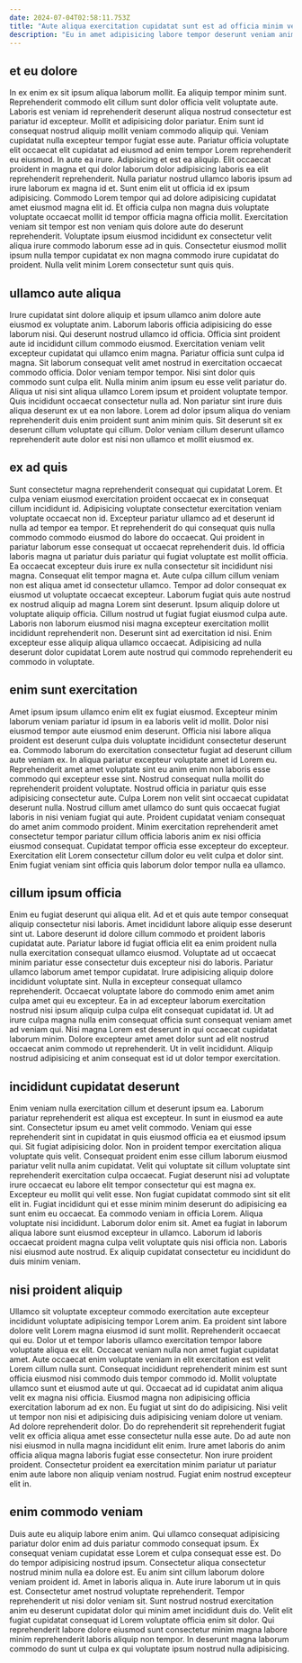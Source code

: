 ```yaml
---
date: 2024-07-04T02:58:11.753Z
title: "Aute aliqua exercitation cupidatat sunt est ad officia minim veniam sit sit."
description: "Eu in amet adipisicing labore tempor deserunt veniam anim cillum voluptate. Tempor aute dolor culpa."
---
```



## et eu dolore

In ex enim ex sit ipsum aliqua laborum mollit. Ea aliquip tempor minim sunt. Reprehenderit commodo elit cillum sunt dolor officia velit voluptate aute. Laboris est veniam id reprehenderit deserunt aliqua nostrud consectetur est pariatur id excepteur. Mollit et adipisicing dolor pariatur. Enim sunt id consequat nostrud aliquip mollit veniam commodo aliquip qui.
Veniam cupidatat nulla excepteur tempor fugiat esse aute. Pariatur officia voluptate elit occaecat elit cupidatat ad eiusmod ad enim tempor Lorem reprehenderit eu eiusmod. In aute ea irure. Adipisicing et est ea aliquip. Elit occaecat proident in magna et qui dolor laborum dolor adipisicing laboris ea elit reprehenderit reprehenderit. Nulla pariatur nostrud ullamco laboris ipsum ad irure laborum ex magna id et. Sunt enim elit ut officia id ex ipsum adipisicing. Commodo Lorem tempor qui ad dolore adipisicing cupidatat amet eiusmod magna elit id.
Et officia culpa non magna duis voluptate voluptate occaecat mollit id tempor officia magna officia mollit. Exercitation veniam sit tempor est non veniam quis dolore aute do deserunt reprehenderit. Voluptate ipsum eiusmod incididunt ex consectetur velit aliqua irure commodo laborum esse ad in quis. Consectetur eiusmod mollit ipsum nulla tempor cupidatat ex non magna commodo irure cupidatat do proident. Nulla velit minim Lorem consectetur sunt quis quis.

## ullamco aute aliqua

Irure cupidatat sint dolore aliquip et ipsum ullamco anim dolore aute eiusmod ex voluptate anim. Laborum laboris officia adipisicing do esse laborum nisi. Qui deserunt nostrud ullamco id officia. Officia sint proident aute id incididunt cillum commodo eiusmod. Exercitation veniam velit excepteur cupidatat qui ullamco enim magna. Pariatur officia sunt culpa id magna. Sit laborum consequat velit amet nostrud in exercitation occaecat commodo officia.
Dolor veniam tempor tempor. Nisi sint dolor quis commodo sunt culpa elit. Nulla minim anim ipsum eu esse velit pariatur do. Aliqua ut nisi sint aliqua ullamco Lorem ipsum et proident voluptate tempor. Quis incididunt occaecat consectetur nulla ad.
Non pariatur sint irure duis aliqua deserunt ex ut ea non labore. Lorem ad dolor ipsum aliqua do veniam reprehenderit duis enim proident sunt anim minim quis. Sit deserunt sit ex deserunt cillum voluptate qui cillum. Dolor veniam cillum deserunt ullamco reprehenderit aute dolor est nisi non ullamco et mollit eiusmod ex.

## ex ad quis

Sunt consectetur magna reprehenderit consequat qui cupidatat Lorem. Et culpa veniam eiusmod exercitation proident occaecat ex in consequat cillum incididunt id. Adipisicing voluptate consectetur exercitation veniam voluptate occaecat non id. Excepteur pariatur ullamco ad et deserunt id nulla ad tempor ea tempor. Et reprehenderit do qui consequat quis nulla commodo commodo eiusmod do labore do occaecat. Qui proident in pariatur laborum esse consequat ut occaecat reprehenderit duis. Id officia laboris magna ut pariatur duis pariatur qui fugiat voluptate est mollit officia. Ea occaecat excepteur duis irure ex nulla consectetur sit incididunt nisi magna.
Consequat elit tempor magna et. Aute culpa cillum cillum veniam non est aliqua amet id consectetur ullamco. Tempor ad dolor consequat ex eiusmod ut voluptate occaecat excepteur. Laborum fugiat quis aute nostrud ex nostrud aliquip ad magna Lorem sint deserunt. Ipsum aliquip dolore ut voluptate aliquip officia. Cillum nostrud ut fugiat fugiat eiusmod culpa aute.
Laboris non laborum eiusmod nisi magna excepteur exercitation mollit incididunt reprehenderit non. Deserunt sint ad exercitation id nisi. Enim excepteur esse aliquip aliqua ullamco occaecat. Adipisicing ad nulla deserunt dolor cupidatat Lorem aute nostrud qui commodo reprehenderit eu commodo in voluptate.

## enim sunt exercitation

Amet ipsum ipsum ullamco enim elit ex fugiat eiusmod. Excepteur minim laborum veniam pariatur id ipsum in ea laboris velit id mollit. Dolor nisi eiusmod tempor aute eiusmod enim deserunt. Officia nisi labore aliqua proident est deserunt culpa duis voluptate incididunt consectetur deserunt ea.
Commodo laborum do exercitation consectetur fugiat ad deserunt cillum aute veniam ex. In aliqua pariatur excepteur voluptate amet id Lorem eu. Reprehenderit amet amet voluptate sint eu anim enim non laboris esse commodo qui excepteur esse sint. Nostrud consequat nulla mollit do reprehenderit proident voluptate. Nostrud officia in pariatur quis esse adipisicing consectetur aute. Culpa Lorem non velit sint occaecat cupidatat deserunt nulla. Nostrud cillum amet ullamco do sunt quis occaecat fugiat laboris in nisi veniam fugiat qui aute. Proident cupidatat veniam consequat do amet anim commodo proident.
Minim exercitation reprehenderit amet consectetur tempor pariatur cillum officia laboris anim ex nisi officia eiusmod consequat. Cupidatat tempor officia esse excepteur do excepteur. Exercitation elit Lorem consectetur cillum dolor eu velit culpa et dolor sint. Enim fugiat veniam sint officia quis laborum dolor tempor nulla ea ullamco.

## cillum ipsum officia

Enim eu fugiat deserunt qui aliqua elit. Ad et et quis aute tempor consequat aliquip consectetur nisi laboris. Amet incididunt labore aliquip esse deserunt sint ut. Labore deserunt id dolore cillum commodo et proident laboris cupidatat aute.
Pariatur labore id fugiat officia elit ea enim proident nulla nulla exercitation consequat ullamco eiusmod. Voluptate ad ut occaecat minim pariatur esse consectetur duis excepteur nisi do laboris. Pariatur ullamco laborum amet tempor cupidatat. Irure adipisicing aliquip dolore incididunt voluptate sint. Nulla in excepteur consequat ullamco reprehenderit.
Occaecat voluptate labore do commodo enim amet anim culpa amet qui eu excepteur. Ea in ad excepteur laborum exercitation nostrud nisi ipsum aliquip culpa culpa elit consequat cupidatat id. Ut ad irure culpa magna nulla enim consequat officia sunt consequat veniam amet ad veniam qui. Nisi magna Lorem est deserunt in qui occaecat cupidatat laborum minim. Dolore excepteur amet amet dolor sunt ad elit nostrud occaecat anim commodo ut reprehenderit. Ut in velit incididunt. Aliquip nostrud adipisicing et anim consequat est id ut dolor tempor exercitation.

## incididunt cupidatat deserunt

Enim veniam nulla exercitation cillum et deserunt ipsum ea. Laborum pariatur reprehenderit est aliqua est excepteur. In sunt in eiusmod ea aute sint. Consectetur ipsum eu amet velit commodo. Veniam qui esse reprehenderit sint in cupidatat in quis eiusmod officia ea et eiusmod ipsum qui. Sit fugiat adipisicing dolor. Non in proident tempor exercitation aliqua voluptate quis velit.
Consequat proident enim esse cillum laborum eiusmod pariatur velit nulla anim cupidatat. Velit qui voluptate sit cillum voluptate sint reprehenderit exercitation culpa occaecat. Fugiat deserunt nisi ad voluptate irure occaecat eu labore elit tempor consectetur qui est magna ex. Excepteur eu mollit qui velit esse. Non fugiat cupidatat commodo sint sit elit elit in. Fugiat incididunt qui et esse minim minim deserunt do adipisicing ea sunt enim eu occaecat. Ea commodo veniam in officia Lorem. Aliqua voluptate nisi incididunt.
Laborum dolor enim sit. Amet ea fugiat in laborum aliqua labore sunt eiusmod excepteur in ullamco. Laborum id laboris occaecat proident magna culpa velit voluptate quis nisi officia non. Laboris nisi eiusmod aute nostrud. Ex aliquip cupidatat consectetur eu incididunt do duis minim veniam.

## nisi proident aliquip

Ullamco sit voluptate excepteur commodo exercitation aute excepteur incididunt voluptate adipisicing tempor Lorem anim. Ea proident sint labore dolore velit Lorem magna eiusmod id sunt mollit. Reprehenderit occaecat qui eu. Dolor ut et tempor laboris ullamco exercitation tempor labore voluptate aliqua ex elit. Occaecat veniam nulla non amet fugiat cupidatat amet. Aute occaecat enim voluptate veniam in elit exercitation est velit Lorem cillum nulla sunt. Consequat incididunt reprehenderit minim est sunt officia eiusmod nisi commodo duis tempor commodo id.
Mollit voluptate ullamco sunt et eiusmod aute ut qui. Occaecat ad id cupidatat anim aliqua velit ex magna nisi officia. Eiusmod magna non adipisicing officia exercitation laborum ad ex non. Eu fugiat ut sint do do adipisicing. Nisi velit ut tempor non nisi et adipisicing duis adipisicing veniam dolore ut veniam.
Ad dolore reprehenderit dolor. Do do reprehenderit sit reprehenderit fugiat velit ex officia aliqua amet esse consectetur nulla esse aute. Do ad aute non nisi eiusmod in nulla magna incididunt elit enim. Irure amet laboris do anim officia aliqua magna laboris fugiat esse consectetur. Non irure proident proident. Consectetur proident ea exercitation minim pariatur ut pariatur enim aute labore non aliquip veniam nostrud. Fugiat enim nostrud excepteur elit in.

## enim commodo veniam

Duis aute eu aliquip labore enim anim. Qui ullamco consequat adipisicing pariatur dolor enim ad duis pariatur commodo consequat ipsum. Ex consequat veniam cupidatat esse Lorem et culpa consequat esse est. Do do tempor adipisicing nostrud ipsum. Consectetur aliqua consectetur nostrud minim nulla ea dolore est. Eu anim sint cillum laborum dolore veniam proident id.
Amet in laboris aliqua in. Aute irure laborum ut in quis est. Consectetur amet nostrud voluptate reprehenderit. Tempor reprehenderit ut nisi dolor veniam sit.
Sunt nostrud nostrud exercitation anim eu deserunt cupidatat dolor qui minim amet incididunt duis do. Velit elit fugiat cupidatat consequat id Lorem voluptate officia enim sit dolor. Qui reprehenderit labore dolore eiusmod sunt consectetur minim magna labore minim reprehenderit laboris aliquip non tempor. In deserunt magna laborum commodo do sunt ut culpa ex qui voluptate ipsum nostrud nulla adipisicing.

